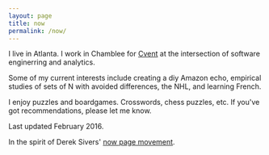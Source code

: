 ```yaml
---
layout: page
title: now
permalink: /now/
---
```


I live in Atlanta. I work in Chamblee for [Cvent][Cvent] at the intersection of software enginerring and analytics.

Some of my current interests include creating a diy Amazon echo, empirical studies of sets of N with avoided differences, the NHL, and learning French.

I enjoy puzzles and boardgames. Crosswords, chess puzzles, etc. If you've got recommendations, please let me know.

Last updated February 2016.

In the spirit of Derek Sivers' [now page movement][now movement].



[Cvent]: http://www.cvent.com
[now movement]: http://www.sivers.org/now3
